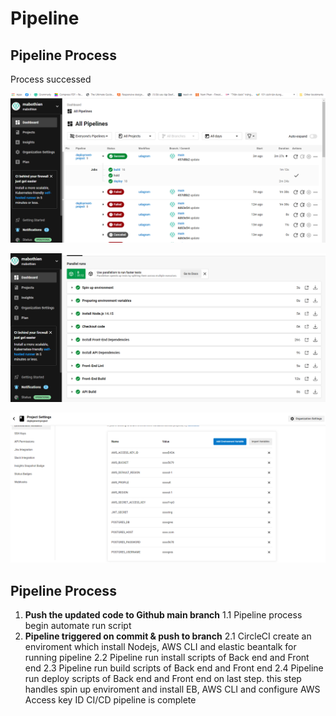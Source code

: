 # Pipeline

## Pipeline Process

Process successed

![CircleCI](https://github.com/mabothien/deployment-project/blob/main/udagram/docs/images/CircleCI.PNG?raw=true)

![CircleCI Passed Process](https://github.com/mabothien/deployment-project/blob/main/udagram/docs/images/circlePass.PNG?raw=true)


![Enviroment Variables](https://github.com/mabothien/deployment-project/blob/main/udagram/docs/images/circleSetting.PNG?raw=true)
## Pipeline Process

1. **Push the updated code to Github main branch**
    1.1 Pipeline process begin automate run script
2. **Pipeline triggered on commit & push to branch**
   2.1 CircleCI create an enviroment which install Nodejs, AWS CLI and elastic beantalk for running pipeline
   2.2 Pipeline run install scripts of Back end and Front end
   2.3 Pipeline run build scripts of Back end and Front end
   2.4 Pipeline run deploy scripts of Back end and Front end on last step. this step handles spin up enviroment and install EB, AWS CLI and configure AWS Access key ID
CI/CD pipeline is complete
